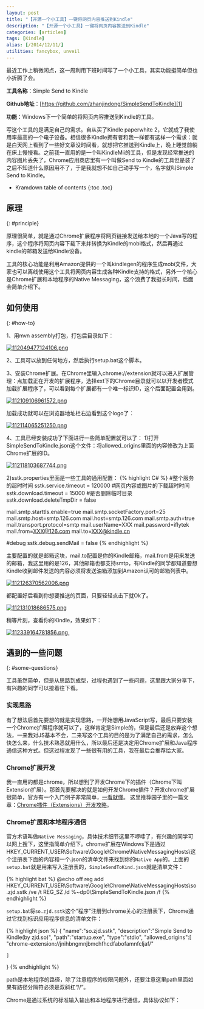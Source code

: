 ```yaml
---
layout: post
title: "【开源一个小工具】一键将网页内容推送到Kindle"
description: "【开源一个小工具】一键将网页内容推送到Kindle"
categories: [articles]
tags: [Kindle]
alias: [/2014/12/11/]
utilities: fancybox, unveil
---
```


最近工作上稍微闲点，这一周利用下班时间写了一个小工具，其实功能挺简单但也小折腾了会。

**工具名称**：Simple Send to Kindle

**Github地址**：[https://github.com/zhanjindong/SimpleSendToKindle][1]

**功能**：Windows下一个简单的将网页内容推送到Kindle的工具。

写这个工具的是满足自己的需求。自从买了Kindle paperwhite 2，它就成了我使用率最高的一个电子设备。相信很多Kindle拥有者和我一样都有这样一个需求：就是白天网上看到了一些好文章没时间看，就想把它推送到Kindle上，晚上睡觉前躺在床上慢慢看。之前我一直用的是一个叫KindleMii的工具，但是发现经常推送的内容图片丢失了，Chrome应用商店里有一个叫做Send to Kindle的工具但是装了之后不知道什么原因用不了，于是我就想不如自己动手写一个，名字就叫Simple Send to Kindle。

* Kramdown table of contents
{:toc .toc}

## 原理
{: #principle}

原理很简单，就是通过Chrome扩展程序将网页链接发送给本地的一个Java写的程序，这个程序将网页内容下载下来并转换为Kindle的mobi格式，然后再通过kindle的邮箱发送给Kindle设备。

工具的核心功能是利用Amazon提供的一个叫kindlegen的程序生成mobi文件，大家也可以离线使用这个工具将网页内容生成各种Kindle支持的格式，另外一个核心是Chrome扩展和本地程序的Native Messaging，这个浪费了我挺长时间，后面会简单介绍下。

## 如何使用
{: #how-to}

1、用mvn assembly打包，打包后目录如下：

<a class="post-image" href="/assets/images/posts/112049477124106.png">
<img itemprop="image" data-src="/assets/images/posts/112049477124106.png" src="/assets/js/unveil/loader.gif" alt="112049477124106.png" />
</a>

2、工具可以放到任何地方，然后执行setup.bat这个脚本。

3、安装Chrome扩展。在Chrome里输入chrome://extension就可以进入扩展管理：点加载正在开发的扩展程序，选择ext下的Chrome目录就可以以开发者模式加载扩展程序了，可以看到每个扩展都有一个唯一标识ID，这个后面配置会用到。

<a class="post-image" href="/assets/images/posts/112109106961572.png">
<img itemprop="image" data-src="/assets/images/posts/112109106961572.png" src="/assets/js/unveil/loader.gif" alt="112109106961572.png" />
</a>

加载成功就可以在浏览器地址栏右边看到这个logo了：

<a class="post-image" href="/assets/images/posts/112114065251250.png">
<img itemprop="image" data-src="/assets/images/posts/112114065251250.png" src="/assets/js/unveil/loader.gif" alt="112114065251250.png" />
</a>

4、工具已经安装成功了下面进行一些简单配置就可以了：
1)打开SimpleSendToKindle.json这个文件：将allowed_origins里面的内容修改为上面Chrome扩展的ID。

<a class="post-image" href="/assets/images/posts/112118103687744.png">
<img itemprop="image" data-src="/assets/images/posts/112118103687744.png" src="/assets/js/unveil/loader.gif" alt="112118103687744.png" />
</a>

2)sstk.properties里面是一些工具的通用配置：
{% highlight C# %}
#整个服务的超时时间
sstk.service.timeout = 120000
#网页内容或图片的下载超时时间
sstk.download.timeout = 15000
#是否删除临时目录
sstk.download.deleteTmpDir = false

mail.smtp.starttls.enable=true
mail.smtp.socketFactory.port=25
mail.smtp.host=smtp.126.com
mail.host=smtp.126.com
mail.smtp.auth=true
mail.transport.protocol=smtp
mail.userName=XXX
mail.password=iflytek
mail.from=XXX@126.com
mail.to=XXX@kindle.cn

#debug
sstk.debug.sendMail = false
{% endhighlight %}

主要配置的就是邮箱这块，mail.to配置是你的Kindle邮箱，mail.from是用来发送的邮箱，我这里用的是126，其他邮箱也都支持smtp，有Kindle的同学都知道要想Kindle收到邮件发送的内容必须将发送油箱添加到Amazon认可的邮箱列表中。

<a class="post-image" href="/assets/images/posts/112126370562006.png">
<img itemprop="image" data-src="/assets/images/posts/112126370562006.png" src="/assets/js/unveil/loader.gif" alt="112126370562006.png" />
</a>

都配置好后看到你想要推送的页面，只要轻轻点击下就Ok了。

<a class="post-image" href="/assets/images/posts/112131018686575.png">
<img itemprop="image" data-src="/assets/images/posts/112131018686575.png" src="/assets/js/unveil/loader.gif" alt="112131018686575.png" />
</a>

稍等片刻，查看你的Kindle，效果如下：

<a class="post-image" href="/assets/images/posts/112339164781856.png">
<img itemprop="image" data-src="/assets/images/posts/112339164781856.png" src="/assets/js/unveil/loader.gif" alt="112339164781856.png" />
</a>

<a class="post-image" href="/assets/images/posts/112339402123972.png">
<img itemprop="image" data-src="/assets/images/posts/112339402123972.png" src="/assets/js/unveil/loader.gif" alt="" />
</a>

## 遇到的一些问题
{: #some-questions}

工具虽然简单，但是从思路到成型，过程也遇到了一些问题，这里跟大家分享下，有兴趣的同学可以接着往下看。

### 实现思路
有了想法后首先要想的就是实现思路，一开始想用JavaScript写，最后只要安装一个Chrome扩展程序就可以了，这样肯定是Simple的，但是最后还是放弃这个想法，一来我对JS基本不会，二来写这个工具的目的是为了满足自己的需求，怎么快怎么来，什么技术熟悉就用什么，所以最后还是决定用Chrome扩展和Java程序通信这种方式。但这过程发现了一些很有用的工具，我在最后会推荐给大家。

### Chrome扩展开发
我一直用的都是chrome，所以想到了开发Chrome下的插件（Chrome下叫Extension扩展）。那首先要解决的就是如何开发Chrome插件？开发chrome扩展很简单，官方有一个入门例子非常简单，[一看就懂][1]。 这里推荐园子里的一篇文章：[Chrome插件（Extensions）开发攻略][2]。

### Chrome扩展和本地程序通信
官方术语叫做`Native Messaging`，具体技术细节这里不啰嗦了，有兴趣的同学可以网上搜下，这里指简单介绍下。chrome扩展在Windows下是通过HKEY_CURRENT_USER\Software\Google\Chrome\NativeMessagingHosts\这个注册表下面的内容和一个.json的清单文件来找到你的`Native App`的。上面的`setup.bat`就是用来写入注册表的，`SimpleSendToKind.json`就是清单文件：

{% highlight bat %}
@echo off
reg add HKEY_CURRENT_USER\Software\Google\Chrome\NativeMessagingHosts\so.zjd.sstk /ve /t REG_SZ /d %~dp0\SimpleSendToKindle.json /f
{% endhighlight %}

`setup.ba`t将`so.zjd.sstk`这个“程序”注册到chrome关心的注册表下，Chrome通过它找到标识应用程序信息的清单文件：

{% highlight json %}
{
    "name":"so.zjd.sstk",
    "description":"Simple Send to Kindle(by zjd.so)",
    "path":"startup.exe",
        "type":"stdio",
    "allowed_origins":[
        "chrome-extension://jnihbngmnjbmchfhcdfabofamnfcljaf/"

    ]
}
{% endhighlight %}

path是本地程序的路径，除了注意程序的权限问题外，还要注意这里path里面如果有路径分隔符必须是双斜杠“//”。

Chrome是通过系统的标准输入输出和本地程序进行通信，具体协议如下：


 [1]: http://chrome.liuyixi.com/getstarted.html。
 [2]: http://www.cnblogs.com/guogangj/p/3235703.html
 [3]: https://kdp.amazon.com/help?topicId=A1KSPVAI36UUC1
 [4]: http://www.office-converter.com/HTML-to-MOBI
 [5]: https://www.npmjs.com/package/ebook
 [6]: http://www.mobileread.com/forums/showthread.php?p=1927698
 [7]: http://www.kindlewriter.co.uk/
 [8]: http://blog.codinglabs.org/articles/convert-html-to-kindle-book.html
 [9]: http://blog.csdn.net/yanghua_kobe/article/details/18950969